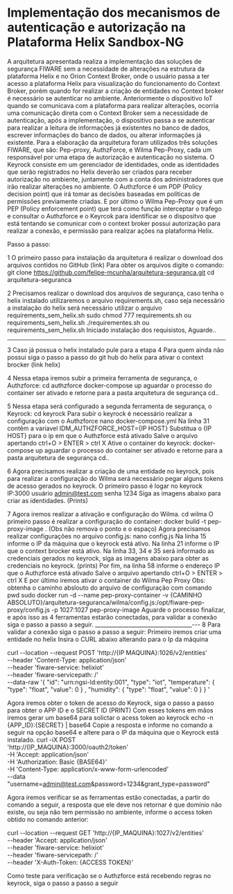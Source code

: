 # Implementação dos mecanismos de autenticação e autorização na Plataforma Helix Sandbox-NG

  A arquitetura apresentada realiza a implementação das soluções de segurança FIWARE sem a necessidade de alterações na estrutura da plataforma Helix e no Orion Context Broker, onde o usuário passa a ter acesso a plataforma Helix para visualização do funcionamento do Context Broker, porém quando for realizar a criação de entidades no Context broker é necessário se autenticar no ambiente. 
  Anteriormente o dispositivo IoT quando se comunicava com a plataforma para realizar alterações, ocorria uma comunicação direta com o Context Broker sem a necessidade de autenticação, após a implementação, o dispositivo passa a se autenticar para realizar a leitura de informações já existentes no banco de dados, escrever informações do banco de dados, ou alterar informações já existente.
  Para a elaboração da arquitetura foram utilizados três soluções FIWARE, que são: Pep-proxy, AuthzForce, e Wilma Pep-Proxy, cada um responsável por uma etapa de autorização e autenticação no sistema. O Keyrock consiste em um gerenciador de identidades, onde as identidades que serão registrados no Helix deverão ser criados para receber autorização no ambiente, juntamente com a conta dos administradores que irão realizar alterações no ambiente. O Authzforce é um PDP (Policy decision point) que irá tomar as decisões baseadas em políticas de permissões previamente criadas. E por último o Wilma Pep-Proxy que é um PEP (Policy enforcement point) que terá como função interceptar o trafego e consultar o Authzforce e o Keyrcok para identificar se o dispositvo que está tentando se comunicar com o context broker possui autorização para realizar a conexão, e permissão para realizar ações na plataforma Helix.
  
  
Passo a passo:

1 O primeiro passo para instalação da arquitetura é realizar o download dos arquivos contidos no GitHub
(link)
 Para obter os arquivos digite o comando: 
 git clone https://github.com/felipe-mcunha/arquitetura-seguranca.git
 cd arquitetura-seguranca
 
 2 Precisamos realizar o download dos arquivos de segurança, caso tenha o helix instalado utilizaremos o arquivo requirements.sh, caso seja necessário a instalação do helix será necessário utilizar o arquivo requirements_sem_helix.sh
sudo chmod 777 requirements.sh ou requirements_sem_helix.sh
./requirementes.sh ou requirements_sem_helix.sh
Iniciado instalação dos requisistos, Aguarde..
__________________________________________________________________________
3 Caso já possua o helix instalado pule para a etapa 4
Para quem ainda não possui siga o passo a passo do git hub do helix para ativar o context brocker
(link helix)

4 Nessa etapa iremos subir a primeira ferramenta de segurança, o Authzforce:
cd authzforce
docker-compose up
aguardar o processo do container ser ativado e retorne para a pasta arquitetura de segurança
cd..

5 Nessa etapa será configurado a segunda ferramenta de segurança, o Keyrock:
cd keyrock
Para subir o keyrock é necessário realizar a configuração com o Authzforce
nano docker-compose.yml
Na linha 31 contêm a variavel IDM_AUTHZFORCE_HOST={IP HOST}
Substitua o {IP HOST} para o ip em que o Authzforce está ativado
Salve o arquivo apertando ctrl+O > ENTER > ctrl X
Ative o container do keyrock:
docker-compose up
aguardar o processo do container ser ativado e retorne para a pasta arquitetura de segurança
cd..

6 Agora precisamos realizar a criação de uma entidade no keyrock, pois para realizar a configuração do Wilma será necessário pegar alguns tokens de acesso gerados no keyrock.
O primeiro passo é logar no keyrock
IP:3000
usuário admin@test.com
senha 1234
Siga as imagens abaixo para criar as identidades.
(Prints)

7 Agora iremos realizar a ativação e configuração do Wilma.
cd wilma
O primeiro passo é realizar a configuração do container:
docker build -t pep-proxy-image . (Obs não remova o ponto e o espaço) 
Agora precisamos realizar configurações no arquivo config.js:
nano config.js
Na linha 15 informe o IP da máquina que o keyrock está ativo.
Na linha 21 informe o IP que o context brocker está ativo.
Na linha 33, 34 e 35 será informado as credenciais gerados no keyrock, siga as imagens abaixo para obter as credenciais no keyrock.
(prints)
Por fim, na linha 58 informe o endereço IP que o Authzforce está ativado
Salve o arquivo apertando ctrl+O > ENTER > ctrl X
E por último iremos ativar o container do Wilma Pep Proxy
Obs: obtenha o caminho abslouto do arquivo de configuração com comando pwd
sudo docker run -d --name pep-proxy-container -v {CAMINHO ABSOLUTO}/arquitetura-seguranca/wilma/config.js:/opt/fiware-pep-proxy/config.js -p 1027:1027 pep-proxy-image
Aguarde o processo finalizar, e após isso as 4 ferramentas estarão conectadas, para validar a conexão siga o passo a passo a seguir.
___________________________________---
8 Para validar a conexão siga o passo a passo a seguir:
Primeiro iremos criar uma entidade no helix
Insira o CURL abaixo alterando para o Ip da máquina

curl --location --request POST 'http://{IP MAQUINA}:1026/v2/entities' \
--header 'Content-Type: application/json' \
--header 'fiware-service: helixiot' \
--header 'fiware-servicepath: /' \
--data-raw '{
  "id": "urn:ngsi-ld:entity:001",
  "type": "iot",
  "temperature": {
  "type": "float",
  "value": 0
    }
,
  "humidity": {
  "type": "float",
  "value": 0
	}
}
'

Agora iremos obter o token de acesso do Keyrock, siga o passo a passo para obter o APP ID e o SECRET ID
(PRINT)
Com esses tokens em mãos iremos gerar um base64 para solictar o acess token ao keyrock
echo -n {APP_ID}:{SECRET} | base64
Copie a resposta e informe no comando a seguir na opção base64 e altere para o IP da máquina que o Keyrock está instalado.
curl -iX POST \
  'http://{IP_MAQUINA}:3000/oauth2/token' \
  -H 'Accept: application/json' \
  -H 'Authorization: Basic {BASE64}' \
  -H 'Content-Type: application/x-www-form-urlencoded' \
  --data "username=admin@test.com&password=1234&grant_type=password"
  
  Agora iremos verificar se as ferramentas estão conectadas, a partir do comando a seguir, a resposta que ele deve nos retornar é que domínio não existe, ou seja não tem permissão no ambiente, informe o access token obtido no comando anterior:
  
  curl --location --request GET 'http://{IP_MAQUINA}:1027/v2/entities' \
--header 'Accept: application/json' \
--header 'fiware-service: helixiot' \
--header 'fiware-servicepath: /' \
--header 'X-Auth-Token: {ACCESS TOKEN}'

Como teste para verificação se o Authzforce está recebendo regras no keyrock, siga o passo a passo a seguir
